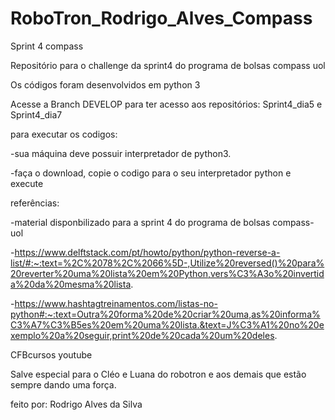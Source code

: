 # RoboTron_Rodrigo_Alves_Compass
Sprint 4 compass

Repositório para o challenge da sprint4 do programa de bolsas compass uol

Os códigos foram desenvolvidos em python 3

Acesse a Branch DEVELOP para ter acesso aos repositórios: Sprint4_dia5 e Sprint4_dia7

para executar os codigos:

-sua máquina deve possuir interpretador de python3.

-faça o download, copie o codigo para o seu interpretador python e execute

referências:

-material disponbilizado para a sprint 4 do programa de bolsas compass-uol

-https://www.delftstack.com/pt/howto/python/python-reverse-a-list/#:~:text=%2C%2078%2C%2066%5D-,Utilize%20reversed()%20para%20reverter%20uma%20lista%20em%20Python,vers%C3%A3o%20invertida%20da%20mesma%20lista.

-https://www.hashtagtreinamentos.com/listas-no-python#:~:text=Outra%20forma%20de%20criar%20uma,as%20informa%C3%A7%C3%B5es%20em%20uma%20lista.&text=J%C3%A1%20no%20exemplo%20a%20seguir,print%20de%20cada%20um%20deles.

CFBcursos youtube

Salve especial para o Cléo e Luana do robotron e aos demais que estão sempre dando uma força.

feito por: Rodrigo Alves da Silva

